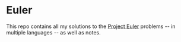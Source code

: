 # Euler

This repo contains all my solutions to the [Project Euler](https://projecteuler.net/ "Project Euler") problems -- in multiple languages -- as well as notes.
